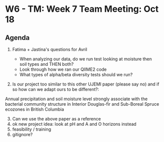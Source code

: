 # W6 - TM: Week 7 Team Meeting: Oct 18

## Agenda

1. Fatima + Jastina's questions for Avril
    * When analyzing our data, do we run test looking at moisture then soil types and THEN both?
    * Look through how we ran our QIIME2 code
    * What types of alpha/beta diversity tests should we run?

2. Is our project too similar to this other UJEMI paper (please say no) and if so how can we adapt ours to be different?:

Annual precipitation and soil moisture level strongly associate
with the bacterial community structure in Interior Douglas-fir
and Sub-Boreal Spruce ecozones in British Columbia

3. Can we use the above paper as a reference
4. ok new project idea: look at pH and A and O horizons instead
5. feasibility / training
6. gitignore?

